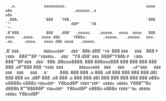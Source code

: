       .o.            ooooooooo.                                   oooo   o8o                           .oooooo..o                                                     o8o            
     .888.           `888   `Y88.                                 `888   `"'                          d8P'    `Y8                                                     `"'            
    .8"888.           888   .d88'  .ooooo.   .ooooo.  oooo  oooo   888  oooo   .oooo.   oooo d8b      Y88bo.       .ooooo.   .ooooo.  ooo. .oo.    .oooo.   oooo d8b oooo   .ooooo.  
   .8' `888.          888ooo88P'  d88' `88b d88' `"Y8 `888  `888   888  `888  `P  )88b  `888""8P       `"Y8888o.  d88' `"Y8 d88' `88b `888P"Y88b  `P  )88b  `888""8P `888  d88' `88b 
  .88ooo8888.         888         888ooo888 888        888   888   888   888   .oP"888   888               `"Y88b 888       888ooo888  888   888   .oP"888   888      888  888   888 
 .8'     `888.        888         888    .o 888   .o8  888   888   888   888  d8(  888   888          oo     .d8P 888   .o8 888    .o  888   888  d8(  888   888      888  888   888 
o88o     o8888o      o888o        `Y8bod8P' `Y8bod8P'  `V88V"V8P' o888o o888o `Y888""8o d888b         8""88888P'  `Y8bod8P' `Y8bod8P' o888o o888o `Y888""8o d888b    o888o `Y8bod8P' 
                                                                                                                                                                                     
                                                                                                                                                                                     
                                                                                                                                                                                     